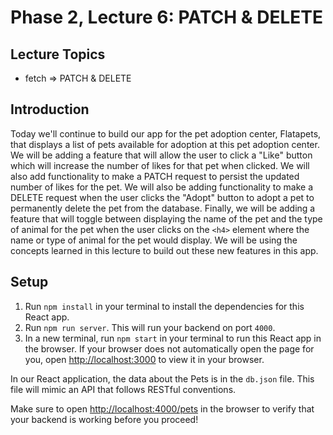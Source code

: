 # Phase 2, Lecture 6: PATCH & DELETE

## Lecture Topics

- fetch => PATCH & DELETE

## Introduction

Today we'll continue to build our app for the pet adoption center, Flatapets, that displays a list of pets available for adoption at this pet adoption center. We will be adding a feature that will allow the user to click a "Like" button which will increase the number of likes for that pet when clicked. We will also add functionality to make a PATCH request to persist the updated number of likes for the pet. We will also be adding functionality to make a DELETE request when the user clicks the "Adopt" button to adopt a pet to permanently delete the pet from the database. Finally, we will be adding a feature that will toggle between displaying the name of the pet and the type of animal for the pet when the user clicks on the `<h4>` element where the name or type of animal for the pet would display. We will be using the concepts learned in this lecture to build out these new features in this app.

## Setup

1. Run `npm install` in your terminal to install the dependencies for this React app.
2. Run `npm run server`. This will run your backend on port `4000`.
3. In a new terminal, run `npm start` in your terminal to run this React app in the browser. If your browser does not automatically open the page for you, open [http://localhost:3000](http://localhost:3000) to view it in your browser.

In our React application, the data about the Pets is in the `db.json` file. This file will mimic an API that follows RESTful conventions.

Make sure to open [http://localhost:4000/pets](http://localhost:4000/pets) in the browser to verify that your backend is working before you proceed!